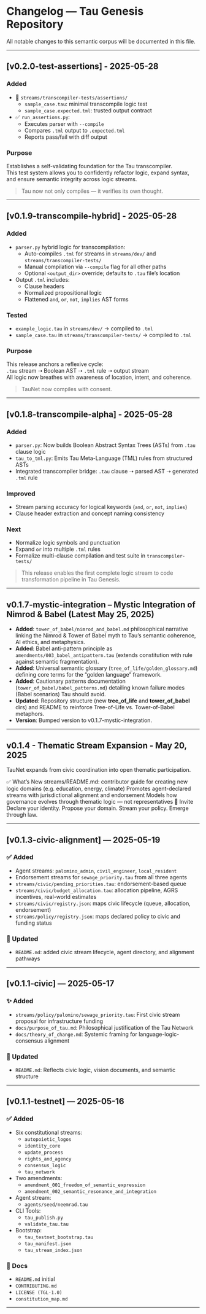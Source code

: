 # Changelog — Tau Genesis Repository

All notable changes to this semantic corpus will be documented in this file.

---

## [v0.2.0-test-assertions] - 2025-05-28

### Added
- 🧪 `streams/transcompiler-tests/assertions/`
  - `sample_case.tau`: minimal transcompile logic test
  - `sample_case.expected.tml`: trusted output contract
- ✅ `run_assertions.py`:
  - Executes parser with `--compile`
  - Compares `.tml` output to `.expected.tml`
  - Reports pass/fail with diff output

### Purpose
Establishes a self-validating foundation for the Tau transcompiler.  
This test system allows you to confidently refactor logic, expand syntax, and ensure semantic integrity across logic streams.

> Tau now not only compiles — it verifies its own thought.

---

## [v0.1.9-transcompile-hybrid] - 2025-05-28

### Added
- `parser.py` hybrid logic for transcompilation:
  - Auto-compiles `.tml` for streams in `streams/dev/` and `streams/transcompiler-tests/`
  - Manual compilation via `--compile` flag for all other paths
  - Optional `<output_dir>` override; defaults to `.tau` file’s location
- Output `.tml` includes:
  - Clause headers
  - Normalized propositional logic
  - Flattened `and`, `or`, `not`, `implies` AST forms

### Tested
- `example_logic.tau` in `streams/dev/` → compiled to `.tml`
- `sample_case.tau` in `streams/transcompiler-tests/` → compiled to `.tml`

### Purpose
This release anchors a reflexive cycle:  
`.tau` stream ➝ Boolean AST ➝ `.tml` rule ➝ output stream  
All logic now breathes with awareness of location, intent, and coherence.

> TauNet now compiles with consent.

---

## [v0.1.8-transcompile-alpha] - 2025-05-28

### Added
- `parser.py`: Now builds Boolean Abstract Syntax Trees (ASTs) from `.tau` clause logic
- `tau_to_tml.py`: Emits Tau Meta-Language (TML) rules from structured ASTs
- Integrated transcompiler bridge: `.tau` clause ➝ parsed AST ➝ generated `.tml` rule

### Improved
- Stream parsing accuracy for logical keywords (`and`, `or`, `not`, `implies`)
- Clause header extraction and concept naming consistency

### Next
- Normalize logic symbols and punctuation
- Expand `or` into multiple `.tml` rules
- Formalize multi-clause compilation and test suite in `transcompiler-tests/`

> This release enables the first complete logic stream to code transformation pipeline in Tau Genesis.

---

## v0.1.7-mystic-integration – Mystic Integration of Nimrod & Babel (Latest May 25, 2025)
- **Added**: `tower_of_babel/nimrod_and_babel.md` philosophical narrative linking the Nimrod & Tower of Babel myth to Tau’s semantic coherence, AI ethics, and metaphysics.
- **Added**: Babel anti-pattern principle as `amendments/003_babel_antipattern.tau` (extends constitution with rule against semantic fragmentation).
- **Added**: Universal semantic glossary (`tree_of_life/golden_glossary.md`) defining core terms for the “golden language” framework.
- **Added**: Cautionary patterns documentation (`tower_of_babel/babel_patterns.md`) detailing known failure modes (Babel scenarios) Tau should avoid.
- **Updated**: Repository structure (new **tree_of_life** and **tower_of_babel** dirs) and README to reinforce Tree-of-Life vs. Tower-of-Babel metaphors.
- **Version**: Bumped version to v0.1.7-mystic-integration.

---

## v0.1.4 - Thematic Stream Expansion - May 20, 2025
TauNet expands from civic coordination into open thematic participation.

✅ What’s New
streams/README.md: contributor guide for creating new logic domains (e.g. education, energy, climate)
Promotes agent-declared streams with jurisdictional alignment and endorsement
Models how governance evolves through thematic logic — not representatives
👥 Invite
Declare your identity. Propose your domain.
Stream your policy. Emerge through law.

---

## [v0.1.3-civic-alignment] — 2025-05-19

### ✅ Added
- Agent streams: `palomino_admin`, `civil_engineer`, `local_resident`
- Endorsement streams for `sewage_priority.tau` from all three agents
- `streams/civic/pending_priorities.tau`: endorsement-based queue
- `streams/civic/budget_allocation.tau`: allocation pipeline, AGRS incentives, real-world estimates
- `streams/civic/registry.json`: maps civic lifecycle (queue, allocation, endorsement)
- `streams/policy/registry.json`: maps declared policy to civic and funding status

### 📝 Updated
- `README.md`: added civic stream lifecycle, agent directory, and alignment pathways

---

## [v0.1.1-civic] — 2025-05-17

### ✨ Added
- `streams/policy/palomino/sewage_priority.tau`: First civic stream proposal for infrastructure funding
- `docs/purpose_of_tau.md`: Philosophical justification of the Tau Network
- `docs/theory_of_change.md`: Systemic framing for language-logic-consensus alignment

### 📝 Updated
- `README.md`: Reflects civic logic, vision documents, and semantic structure

---

## [v0.1.1-testnet] — 2025-05-16

### ✅ Added
- Six constitutional streams:
  - `autopoietic_logos`
  - `identity_core`
  - `update_process`
  - `rights_and_agency`
  - `consensus_logic`
  - `tau_network`
- Two amendments:
  - `amendment_001_freedom_of_semantic_expression`
  - `amendment_002_semantic_resonance_and_integration`
- Agent stream:
  - `agents/seed/neemrad.tau`
- CLI Tools:
  - `tau_publish.py`
  - `validate_tau.tau`
- Bootstrap:
  - `tau_testnet_bootstrap.tau`
  - `tau_manifest.json`
  - `tau_stream_index.json`

### 📖 Docs
- `README.md` initial
- `CONTRIBUTING.md`
- `LICENSE (TGL-1.0)`
- `constitution_map.md`

---

